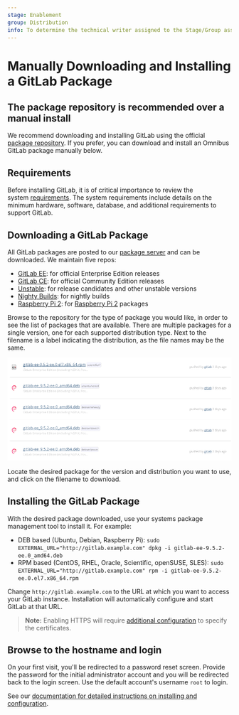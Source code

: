 ```yaml
---
stage: Enablement
group: Distribution
info: To determine the technical writer assigned to the Stage/Group associated with this page, see https://about.gitlab.com/handbook/engineering/ux/technical-writing/#designated-technical-writers
---
```


# Manually Downloading and Installing a GitLab Package

## The package repository is recommended over a manual install

We recommend downloading and installing GitLab using the official [package repository](https://about.gitlab.com/install/). If you prefer, you can download and install an Omnibus GitLab package manually below.

## Requirements

Before installing GitLab, it is of critical importance to review the system [requirements](https://docs.gitlab.com/ee/install/requirements.html). The system requirements include details on the minimum hardware, software, database, and additional requirements to support GitLab.

## Downloading a GitLab Package

All GitLab packages are posted to our [package server](https://packages.gitlab.com/gitlab/) and can be downloaded. We maintain five repos:

- [GitLab EE](https://packages.gitlab.com/gitlab/gitlab-ee): for official Enterprise Edition releases
- [GitLab CE](https://packages.gitlab.com/gitlab/gitlab-ce): for official Community Edition releases
- [Unstable](https://packages.gitlab.com/gitlab/unstable): for release candidates and other unstable versions
- [Nighty Builds](https://packages.gitlab.com/gitlab/nightly-builds): for nightly builds
- [Raspberry Pi 2](https://packages.gitlab.com/gitlab/raspberry-pi2): for [Raspberry Pi 2](https://www.raspberrypi.org) packages

Browse to the repository for the type of package you would like, in order to see the list of packages that are available. There are multiple packages for a single version, one for each supported distribution type. Next to the filename is a label indicating the distribution, as the file names may be the same.

![Package Listing](img/package_list.png)

Locate the desired package for the version and distribution you want to use, and click on the filename to download.

## Installing the GitLab Package

With the desired package downloaded, use your systems package management tool to install it. For example:

- DEB based (Ubuntu, Debian, Raspberry Pi): `sudo EXTERNAL_URL="http://gitlab.example.com" dpkg -i gitlab-ee-9.5.2-ee.0_amd64.deb`
- RPM based (CentOS, RHEL, Oracle, Scientific, openSUSE, SLES): `sudo EXTERNAL_URL="http://gitlab.example.com" rpm -i gitlab-ee-9.5.2-ee.0.el7.x86_64.rpm`

Change `http://gitlab.example.com` to the URL at which you want to access your GitLab instance. Installation will automatically configure and start GitLab at that URL.

> **Note:** Enabling HTTPS will require [additional configuration](settings/nginx.md#enable-https) to specify the certificates.

## Browse to the hostname and login

On your first visit, you'll be redirected to a password reset screen. Provide the password for the initial administrator account and you will be redirected back to the login screen. Use the default account's username `root` to login.

See our [documentation for detailed instructions on installing and configuration](installation/index.md#installation-and-configuration).
